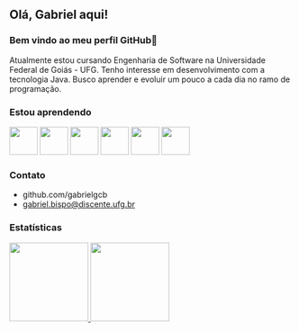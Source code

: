 ## Olá, Gabriel aqui! 
### Bem vindo ao meu perfil GitHub👋

Atualmente estou cursando Engenharia de Software na Universidade Federal de Goiás - UFG. Tenho interesse em desenvolvimento com a tecnologia Java. Busco aprender e evoluir um pouco a cada dia no ramo de programação.
      
### Estou aprendendo

<img src="https://cdn.jsdelivr.net/gh/devicons/devicon/icons/java/java-original-wordmark.svg" width="50" height="50" /> <img src="https://cdn.jsdelivr.net/gh/devicons/devicon/icons/mysql/mysql-original-wordmark.svg" width="50" height="50" /> 
<img src="https://cdn.jsdelivr.net/gh/devicons/devicon/icons/spring/spring-original-wordmark.svg" width="50" height="50" /> 
<img src="https://cdn.jsdelivr.net/gh/devicons/devicon/icons/angularjs/angularjs-original-wordmark.svg" width="50" height="50" />
<img src="https://cdn.jsdelivr.net/gh/devicons/devicon/icons/html5/html5-original-wordmark.svg" width="50" height="50" /> 
<img src="https://cdn.jsdelivr.net/gh/devicons/devicon/icons/git/git-original-wordmark.svg" width="50" height="50" />
          
          
          
          

### Contato
- github.com/gabrielgcb
- gabriel.bispo@discente.ufg.br


### Estatísticas
<div>
<a href="https://github.com/gabrielgcb">
<img height="140em" src="https://github-readme-stats.vercel.app/api/top-langs/?username=gabrielgcb&layout=compact&langs_count=7&theme=dracula"/>
<img height="140em" src="https://github-readme-stats.vercel.app/api?username=gabrielgcb&show_icons=true&theme=dracula&include_all_commits=true&count_private=true"/>
</div>
